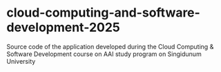 # cloud-computing-and-software-development-2025
Source code of the application developed during the Cloud Computing &amp; Software Development course on AAI study program on Singidunum University
